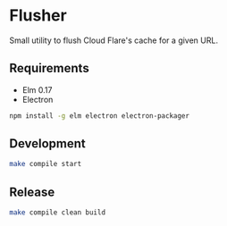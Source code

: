 # Flusher

Small utility to flush Cloud Flare's cache for a given URL.


## Requirements

* Elm 0.17
* Electron

```sh
npm install -g elm electron electron-packager
```


## Development

```sh
make compile start
```


## Release

```sh
make compile clean build
```
